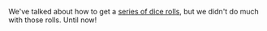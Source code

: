 We've talked about how to get a [series of dice rolls](on-a-roll), but we didn't do much with those rolls. Until now!